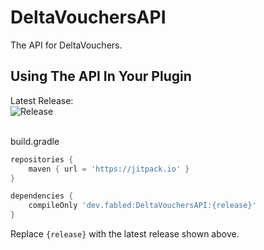 # DeltaVouchersAPI
The API for DeltaVouchers.

## Using The API In Your Plugin
Latest Release:<br>
![Release](https://jitpack.io/v/dev.paracausal/DeltaVouchersAPI.svg)

<br>
build.gradle

```gradle
repositories {
    maven { url = 'https://jitpack.io' }
}

dependencies {
    compileOnly 'dev.fabled:DeltaVouchersAPI:{release}'
}
```
Replace `{release}` with the latest release shown above.
